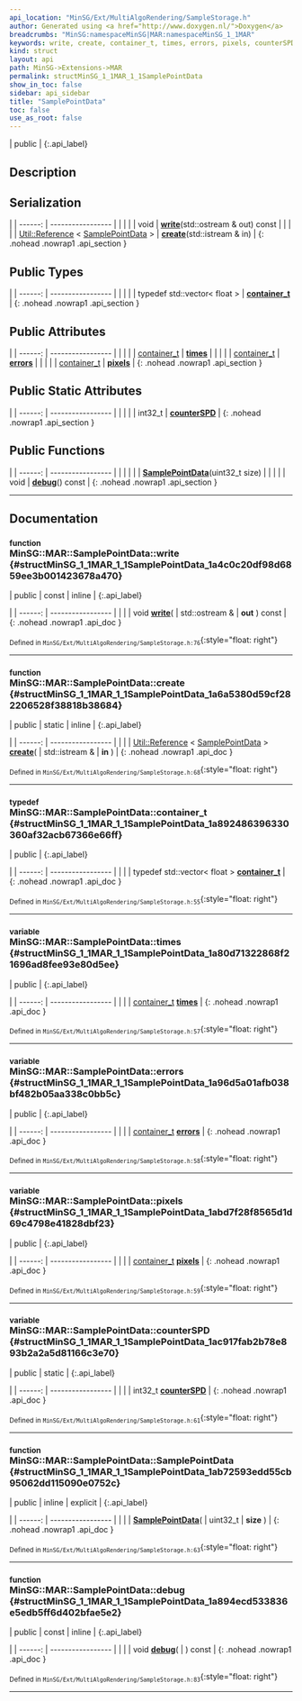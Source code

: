 ```yaml
---
api_location: "MinSG/Ext/MultiAlgoRendering/SampleStorage.h"
author: Generated using <a href="http://www.doxygen.nl/">Doxygen</a>
breadcrumbs: "MinSG:namespaceMinSG|MAR:namespaceMinSG_1_1MAR"
keywords: write, create, container_t, times, errors, pixels, counterSPD, SamplePointData, debug, SamplePointData, SamplePointData, SamplePointData
kind: struct
layout: api
path: MinSG->Extensions->MAR
permalink: structMinSG_1_1MAR_1_1SamplePointData
show_in_toc: false
sidebar: api_sidebar
title: "SamplePointData"
toc: false
use_as_root: false
---
```


| public |
{:.api_label}

## Description





## Serialization

|
| ------: | ----------------- |
|  | |
| void | **[write](#structMinSG_1_1MAR_1_1SamplePointData_1a4c0c20df98d6859ee3b001423678a470)**(std::ostream & out) const |
|  | |
| [Util::Reference](classUtil_1_1Reference) < [SamplePointData](structMinSG_1_1MAR_1_1SamplePointData) > | **[create](#structMinSG_1_1MAR_1_1SamplePointData_1a6a5380d59cf282206528f38818b38684)**(std::istream & in) |
{: .nohead .nowrap1 .api_section }


## Public Types

|
| ------: | ----------------- |
|  | |
| typedef std::vector< float > | **[container_t](#structMinSG_1_1MAR_1_1SamplePointData_1a892486396330360af32acb67366e66ff)**  |
{: .nohead .nowrap1 .api_section }


## Public Attributes

|
| ------: | ----------------- |
|  | |
| [container_t](structMinSG_1_1MAR_1_1SamplePointData#structMinSG_1_1MAR_1_1SamplePointData_1a892486396330360af32acb67366e66ff) | **[times](#structMinSG_1_1MAR_1_1SamplePointData_1a80d71322868f21696ad8fee93e80d5ee)**  |
|  | |
| [container_t](structMinSG_1_1MAR_1_1SamplePointData#structMinSG_1_1MAR_1_1SamplePointData_1a892486396330360af32acb67366e66ff) | **[errors](#structMinSG_1_1MAR_1_1SamplePointData_1a96d5a01afb038bf482b05aa338c0bb5c)**  |
|  | |
| [container_t](structMinSG_1_1MAR_1_1SamplePointData#structMinSG_1_1MAR_1_1SamplePointData_1a892486396330360af32acb67366e66ff) | **[pixels](#structMinSG_1_1MAR_1_1SamplePointData_1abd7f28f8565d1d69c4798e41828dbf23)**  |
{: .nohead .nowrap1 .api_section }


## Public Static Attributes

|
| ------: | ----------------- |
|  | |
| int32_t | **[counterSPD](#structMinSG_1_1MAR_1_1SamplePointData_1ac917fab2b78e893b2a2a5d81166c3e70)**  |
{: .nohead .nowrap1 .api_section }


## Public Functions

|
| ------: | ----------------- |
|  | |
|  | **[SamplePointData](#structMinSG_1_1MAR_1_1SamplePointData_1ab72593edd55cb95062dd115090e0752c)**(uint32_t size) |
|  | |
| void | **[debug](#structMinSG_1_1MAR_1_1SamplePointData_1a894ecd533836e5edb5ff6d402bfae5e2)**() const |
{: .nohead .nowrap1 .api_section }


-------------------------------------------------------------------

## Documentation

### <small>function</small><br/> MinSG::MAR::SamplePointData::write {#structMinSG_1_1MAR_1_1SamplePointData_1a4c0c20df98d6859ee3b001423678a470}

| public | const | inline |
{:.api_label}

|
| ------: | ----------------- |
|  |
| void **[write](#structMinSG_1_1MAR_1_1SamplePointData_1a4c0c20df98d6859ee3b001423678a470)**( | std::ostream & | **out** ) const |
{: .nohead .nowrap1 .api_doc }





<sub>Defined in `MinSG/Ext/MultiAlgoRendering/SampleStorage.h:76`</sub>{:style="float: right"}

-------------------------------------------------------------------

### <small>function</small><br/> MinSG::MAR::SamplePointData::create {#structMinSG_1_1MAR_1_1SamplePointData_1a6a5380d59cf282206528f38818b38684}

| public | static | inline |
{:.api_label}

|
| ------: | ----------------- |
|  |
| [Util::Reference](classUtil_1_1Reference) < [SamplePointData](structMinSG_1_1MAR_1_1SamplePointData) > **[create](#structMinSG_1_1MAR_1_1SamplePointData_1a6a5380d59cf282206528f38818b38684)**( | std::istream & | **in** ) |
{: .nohead .nowrap1 .api_doc }





<sub>Defined in `MinSG/Ext/MultiAlgoRendering/SampleStorage.h:68`</sub>{:style="float: right"}

-------------------------------------------------------------------

### <small>typedef</small><br/> MinSG::MAR::SamplePointData::container_t {#structMinSG_1_1MAR_1_1SamplePointData_1a892486396330360af32acb67366e66ff}

| public |
{:.api_label}

|
| ------: | ----------------- |
|  |
| typedef std::vector< float > **[container_t](#structMinSG_1_1MAR_1_1SamplePointData_1a892486396330360af32acb67366e66ff)**  |
{: .nohead .nowrap1 .api_doc }





<sub>Defined in `MinSG/Ext/MultiAlgoRendering/SampleStorage.h:55`</sub>{:style="float: right"}

-------------------------------------------------------------------

### <small>variable</small><br/> MinSG::MAR::SamplePointData::times {#structMinSG_1_1MAR_1_1SamplePointData_1a80d71322868f21696ad8fee93e80d5ee}

| public |
{:.api_label}

|
| ------: | ----------------- |
|  |
| [container_t](structMinSG_1_1MAR_1_1SamplePointData#structMinSG_1_1MAR_1_1SamplePointData_1a892486396330360af32acb67366e66ff) **[times](#structMinSG_1_1MAR_1_1SamplePointData_1a80d71322868f21696ad8fee93e80d5ee)**  |
{: .nohead .nowrap1 .api_doc }





<sub>Defined in `MinSG/Ext/MultiAlgoRendering/SampleStorage.h:57`</sub>{:style="float: right"}

-------------------------------------------------------------------

### <small>variable</small><br/> MinSG::MAR::SamplePointData::errors {#structMinSG_1_1MAR_1_1SamplePointData_1a96d5a01afb038bf482b05aa338c0bb5c}

| public |
{:.api_label}

|
| ------: | ----------------- |
|  |
| [container_t](structMinSG_1_1MAR_1_1SamplePointData#structMinSG_1_1MAR_1_1SamplePointData_1a892486396330360af32acb67366e66ff) **[errors](#structMinSG_1_1MAR_1_1SamplePointData_1a96d5a01afb038bf482b05aa338c0bb5c)**  |
{: .nohead .nowrap1 .api_doc }





<sub>Defined in `MinSG/Ext/MultiAlgoRendering/SampleStorage.h:58`</sub>{:style="float: right"}

-------------------------------------------------------------------

### <small>variable</small><br/> MinSG::MAR::SamplePointData::pixels {#structMinSG_1_1MAR_1_1SamplePointData_1abd7f28f8565d1d69c4798e41828dbf23}

| public |
{:.api_label}

|
| ------: | ----------------- |
|  |
| [container_t](structMinSG_1_1MAR_1_1SamplePointData#structMinSG_1_1MAR_1_1SamplePointData_1a892486396330360af32acb67366e66ff) **[pixels](#structMinSG_1_1MAR_1_1SamplePointData_1abd7f28f8565d1d69c4798e41828dbf23)**  |
{: .nohead .nowrap1 .api_doc }





<sub>Defined in `MinSG/Ext/MultiAlgoRendering/SampleStorage.h:59`</sub>{:style="float: right"}

-------------------------------------------------------------------

### <small>variable</small><br/> MinSG::MAR::SamplePointData::counterSPD {#structMinSG_1_1MAR_1_1SamplePointData_1ac917fab2b78e893b2a2a5d81166c3e70}

| public | static |
{:.api_label}

|
| ------: | ----------------- |
|  |
| int32_t **[counterSPD](#structMinSG_1_1MAR_1_1SamplePointData_1ac917fab2b78e893b2a2a5d81166c3e70)**  |
{: .nohead .nowrap1 .api_doc }





<sub>Defined in `MinSG/Ext/MultiAlgoRendering/SampleStorage.h:61`</sub>{:style="float: right"}

-------------------------------------------------------------------

### <small>function</small><br/> MinSG::MAR::SamplePointData::SamplePointData {#structMinSG_1_1MAR_1_1SamplePointData_1ab72593edd55cb95062dd115090e0752c}

| public | inline | explicit |
{:.api_label}

|
| ------: | ----------------- |
|  |
|  **[SamplePointData](#structMinSG_1_1MAR_1_1SamplePointData_1ab72593edd55cb95062dd115090e0752c)**( | uint32_t | **size** ) |
{: .nohead .nowrap1 .api_doc }





<sub>Defined in `MinSG/Ext/MultiAlgoRendering/SampleStorage.h:63`</sub>{:style="float: right"}

-------------------------------------------------------------------

### <small>function</small><br/> MinSG::MAR::SamplePointData::debug {#structMinSG_1_1MAR_1_1SamplePointData_1a894ecd533836e5edb5ff6d402bfae5e2}

| public | const | inline |
{:.api_label}

|
| ------: | ----------------- |
|  |
| void **[debug](#structMinSG_1_1MAR_1_1SamplePointData_1a894ecd533836e5edb5ff6d402bfae5e2)**( |  ) const |
{: .nohead .nowrap1 .api_doc }





<sub>Defined in `MinSG/Ext/MultiAlgoRendering/SampleStorage.h:83`</sub>{:style="float: right"}

-------------------------------------------------------------------

